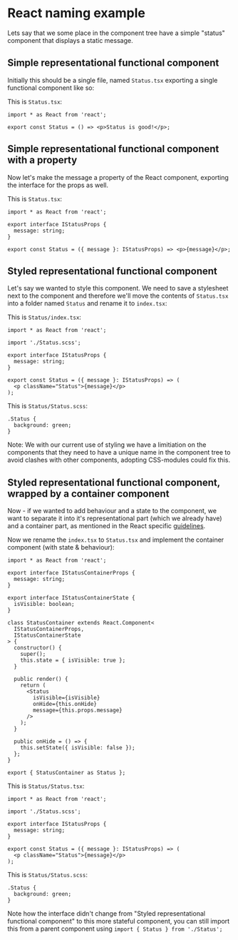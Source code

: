 # React naming example

Lets say that we some place in the component tree have a simple "status" component that displays a static message.

## Simple representational functional component

Initially this should be a single file, named `Status.tsx` exporting a single functional component like so:

This is `Status.tsx`:
```
import * as React from 'react';

export const Status = () => <p>Status is good!</p>;
```

## Simple representational functional component with a property

Now let's make the message a property of the React component, exporting the interface for the props as well.

This is `Status.tsx`:
```
import * as React from 'react';

export interface IStatusProps {
  message: string;
}

export const Status = ({ message }: IStatusProps) => <p>{message}</p>;
```

## Styled representational functional component

Let's say we wanted to style this component. We need to save a stylesheet next to the component and therefore we'll move the contents of `Status.tsx` into a folder named `Status` and rename it to `index.tsx`:

This is `Status/index.tsx`:
```
import * as React from 'react';

import './Status.scss';

export interface IStatusProps {
  message: string;
}

export const Status = ({ message }: IStatusProps) => (
  <p className="Status">{message}</p>
);
```

This is `Status/Status.scss`:
```
.Status {
  background: green;
}
```

Note: We with our current use of styling we have a limitiation on the components that they need to have a unique name in the component tree to avoid clashes with other components, adopting CSS-modules could fix this.

## Styled representational functional component, wrapped by a container component

Now - if we wanted to add behaviour and a state to the component, we want to separate it into it's representational part (which we already have) and a container part, as mentioned in the React specific [guidelines](./GUIDELINES.md#react).

Now we rename the `index.tsx` to `Status.tsx` and implement the container component (with state & behaviour):

```
import * as React from 'react';

export interface IStatusContainerProps {
  message: string;
}

export interface IStatusContainerState {
  isVisible: boolean;
}

class StatusContainer extends React.Component<
  IStatusContainerProps,
  IStatusContainerState
> {
  constructor() {
    super();
    this.state = { isVisible: true };
  }

  public render() {
    return (
      <Status
        isVisible={isVisible}
        onHide={this.onHide}
        message={this.props.message}
      />
    );
  }

  public onHide = () => {
    this.setState({ isVisible: false });
  };
}

export { StatusContainer as Status };
```

This is `Status/Status.tsx`:
```
import * as React from 'react';

import './Status.scss';

export interface IStatusProps {
  message: string;
}

export const Status = ({ message }: IStatusProps) => (
  <p className="Status">{message}</p>
);
```

This is `Status/Status.scss`:
```
.Status {
  background: green;
}
```

Note how the interface didn't change from "Styled representational functional component" to this more stateful component, you can still import this from a parent component using `import { Status } from './Status';`
